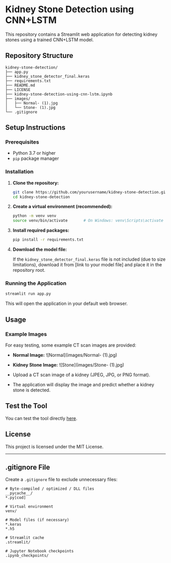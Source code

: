 # Kidney Stone Detection using CNN+LSTM

This repository contains a Streamlit web application for detecting kidney stones using a trained CNN+LSTM model.

## Repository Structure

```
kidney-stone-detection/
├── app.py
├── kidney_stone_detector_final.keras
├── requirements.txt
├── README.md
├── LICENSE
├── kidney-stone-detection-using-cnn-lstm.ipynb
├── images/
│   ├── Normal- (1).jpg
│   └── Stone- (1).jpg
└── .gitignore
```

## Setup Instructions

### Prerequisites

- Python 3.7 or higher
- `pip` package manager

### Installation

1. **Clone the repository:**

   ```bash
   git clone https://github.com/yourusername/kidney-stone-detection.git
   cd kidney-stone-detection
   ```

2. **Create a virtual environment (recommended):**

   ```bash
   python -m venv venv
   source venv/bin/activate       # On Windows: venv\Scripts\activate
   ```

3. **Install required packages:**

   ```bash
   pip install -r requirements.txt
   ```

4. **Download the model file:**

   If the `kidney_stone_detector_final.keras` file is not included (due to size limitations), download it from [link to your model file] and place it in the repository root.

### Running the Application

```bash
streamlit run app.py
```

This will open the application in your default web browser.

## Usage

### Example Images

For easy testing, some example CT scan images are provided:

- **Normal Image:** ![Normal](images/Normal- (1).jpg)
- **Kidney Stone Image:** ![Stone](images/Stone- (1).jpg)

- Upload a CT scan image of a kidney (JPEG, JPG, or PNG format).
- The application will display the image and predict whether a kidney stone is detected.

## Test the Tool

You can test the tool directly [here](https://kidney-stone-detection-using-cnn-lstm.streamlit.app/).

## License

This project is licensed under the MIT License.

---

## .gitignore File

Create a `.gitignore` file to exclude unnecessary files:

```plaintext
# Byte-compiled / optimized / DLL files
__pycache__/
*.py[cod]

# Virtual environment
venv/

# Model files (if necessary)
*.keras
*.h5

# Streamlit cache
.streamlit/

# Jupyter Notebook checkpoints
.ipynb_checkpoints/
